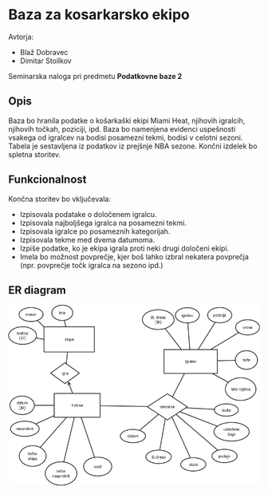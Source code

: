 # Baza za kosarkarsko ekipo

Avtorja:
* Blaž Dobravec
* Dimitar Stoilkov


Seminarska naloga pri predmetu **Podatkovne baze 2**

## Opis

Baza bo hranila podatke o košarkaški ekipi Miami Heat, njihovih igralcih, njihovih točkah, poziciji, ipd. Baza bo namenjena evidenci uspešnosti vsakega od igralcev na bodisi posamezni tekmi, bodisi v celotni sezoni. Tabela je sestavljena iz podatkov iz prejšnje NBA sezone. Končni izdelek bo spletna storitev.

## Funkcionalnost
Končna storitev bo vključevala:

* Izpisovala podatake o določenem igralcu.
* Izpisovala najboljšega igralca na posamezni tekmi.
* Izpisovala igralce po posameznih kategorijah.
* Izpisovala tekme med dvema datumoma.
* Izpiše podatke, ko je ekipa igrala proti neki drugi določeni ekipi.
* Imela bo možnost povprečje, kjer boš lahko izbral nekatera povprečja (npr. povprečje točk igralca na sezono ipd.)


## ER diagram
![ER Diagram](Kosarka.png)
